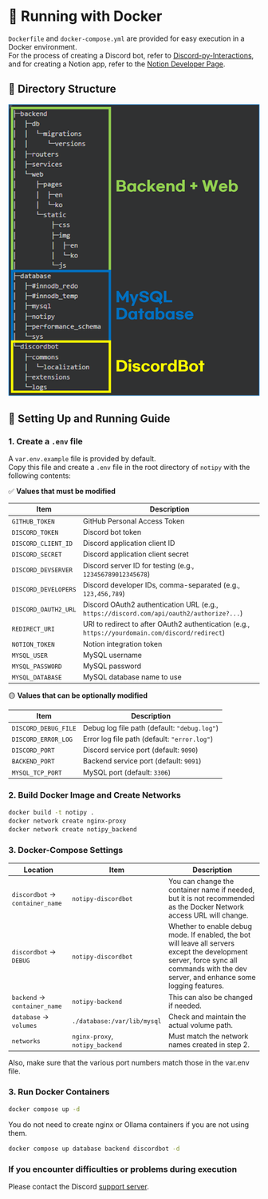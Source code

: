 # 🐳 Running with Docker

`Dockerfile` and `docker-compose.yml` are provided for easy execution in a Docker environment.  
For the process of creating a Discord bot, refer
to [Discord-py-Interactions](https://interactions-py.github.io/interactions.py/Guides/), and for creating a Notion app,
refer to the [Notion Developer Page](https://developers.notion.com/docs/getting-started).

## 📂 Directory Structure
![a](/resources/dirstructure.png)

## 🚀 Setting Up and Running Guide
### 1. Create a `.env` file

A `var.env.example` file is provided by default.  
Copy this file and create a `.env` file in the root directory of `notipy` with the following contents:

✅ **Values that must be modified**

| Item                  | Description                                                                 |
| --------------------- | --------------------------------------------------------------------------- |
| `GITHUB_TOKEN`        | GitHub Personal Access Token                                                |
| `DISCORD_TOKEN`       | Discord bot token                                                           |
| `DISCORD_CLIENT_ID`   | Discord application client ID                                               |
| `DISCORD_SECRET`      | Discord application client secret                                           |
| `DISCORD_DEVSERVER`   | Discord server ID for testing (e.g., `123456789012345678`)                  |
| `DISCORD_DEVELOPERS`  | Discord developer IDs, comma-separated (e.g., `123,456,789`)                |
| `DISCORD_OAUTH2_URL`  | Discord OAuth2 authentication URL (e.g., `https://discord.com/api/oauth2/authorize?...`) |
| `REDIRECT_URI`        | URI to redirect to after OAuth2 authentication (e.g., `https://yourdomain.com/discord/redirect`) |
| `NOTION_TOKEN`        | Notion integration token                                                    |
| `MYSQL_USER`          | MySQL username                                                              |
| `MYSQL_PASSWORD`      | MySQL password                                                              |
| `MYSQL_DATABASE`      | MySQL database name to use                                                  |

🟡 **Values that can be optionally modified**

| Item                  | Description                                 |
| --------------------- | ------------------------------------------- |
| `DISCORD_DEBUG_FILE`  | Debug log file path (default: `"debug.log"`)|
| `DISCORD_ERROR_LOG`   | Error log file path (default: `"error.log"`)|
| `DISCORD_PORT`        | Discord service port (default: `9090`)      |
| `BACKEND_PORT`        | Backend service port (default: `9091`)      |
| `MYSQL_TCP_PORT`      | MySQL port (default: `3306`)                |

### 2. Build Docker Image and Create Networks

```bash
docker build -t notipy .
docker network create nginx-proxy
docker network create notipy_backend
```

### 3. Docker-Compose Settings

| Location                          | Item                        | Description                                                                                                   |
|------------------------------------|-----------------------------|---------------------------------------------------------------------------------------------------------------|
| `discordbot` → `container_name`    | `notipy-discordbot`         | You can change the container name if needed, but it is not recommended as the Docker Network access URL will change. |
| `discordbot` → `DEBUG`             | `notipy-discordbot`         | Whether to enable debug mode. If enabled, the bot will leave all servers except the development server, force sync all commands with the dev server, and enhance some logging features. |
| `backend` → `container_name`       | `notipy-backend`            | This can also be changed if needed.                                                                           |
| `database` → `volumes`             | `./database:/var/lib/mysql` | Check and maintain the actual volume path.                                                                    |
| `networks`                         | `nginx-proxy`, `notipy_backend` | Must match the network names created in step 2.                                                          |

Also, make sure that the various port numbers match those in the var.env file.

### 3. Run Docker Containers

```bash
docker compose up -d
```

You do not need to create nginx or Ollama containers if you are not using them.

```bash
docker compose up database backend discordbot -d
```

### If you encounter difficulties or problems during execution
Please contact the Discord [support server](https://discord.gg/HzAnBSCN7t).